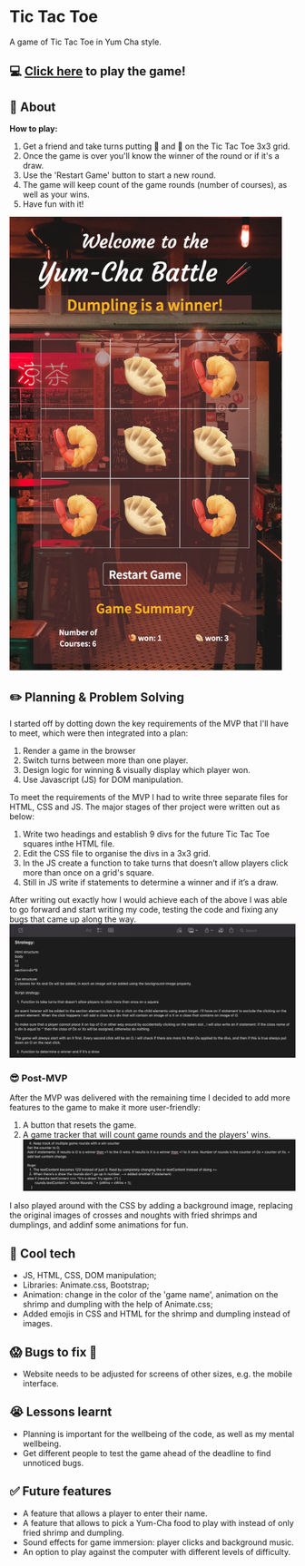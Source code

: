 # Tic Tac Toe
A game of Tic Tac Toe in Yum Cha style.
## :computer: [Click here](https://yablony.github.io/tic_tac_toe/) to play the game!
## :page_facing_up: About
**How to play:**
1. Get a friend and take turns putting :fried_shrimp: and :dumpling: on the Tic Tac Toe 3x3 grid.
2. Once the game is over you'll know the winner of the round or if it's a draw.
3. Use the 'Restart Game' button to start a new round.
4. The game will keep count of the game rounds (number of courses), as well as your wins.
5. Have fun with it!  
<img src="./resources/screenshot3.png" alt="picture of the game interface" width="auto" height="800px">

## :pencil2: Planning & Problem Solving
I started off by dotting down the key requirements of the MVP that I'll have to meet, which were then integrated into a plan:
1. Render a game in the browser
2. Switch turns between more than one player.
3. Design logic for winning & visually display which player won.
4. Use Javascript (JS) for DOM manipulation.

To meet the requirements of the MVP I had to write three separate files for HTML, CSS and JS. The major stages of ther project were written out as below:
1. Write two headings and establish 9 divs for the future Tic Tac Toe squares inthe HTML file.
2. Edit the CSS file to organise the divs in a 3x3 grid.
3. In the JS create a function to take turns that doesn’t allow players click more than once on a grid's square.
4. Still in JS write if statements to determine a winner and if it’s a draw.

After writing out exactly how I would achieve each of the above I was able to go forward and start writing my code, testing the code and fixing any bugs that came up along the way.
![picture of notes with code startegy](./resources/screenshot1.png)

### :sunglasses: Post-MVP
After the MVP was delivered with the remaining time I decided to add more features to the game to make it more user-friendly: 
1. A button that resets the game.
2. A game tracker that will count game rounds and the players' wins. 
![picture of notes with code startegy](./resources/screenshot2.png)

I also played around with the CSS by adding a background image, replacing the original images of crosses and noughts with fried shrimps and dumplings, and addinf some animations for fun.

## :rocket: Cool tech
- JS, HTML, CSS, DOM manipulation;
- Libraries: Animate.css, Bootstrap;
- Animation: change in the color of the 'game name', animation on the shrimp and dumpling with the help of Animate.css;
- Added emojis in CSS and HTML for the shrimp and dumpling instead of images.

## :scream: Bugs to fix :poop:
- Website needs to be adjusted for screens of other sizes, e.g. the mobile interface.

## :sob: Lessons learnt
- Planning is important for the wellbeing of the code, as well as my mental wellbeing.
- Get different people to test the game ahead of the deadline to find unnoticed bugs.

## :white_check_mark: Future features
- A feature that allows a player to enter their name.
- A feature that allows to pick a Yum-Cha food to play with instead of only fried shrimp and dumpling.
- Sound effects for game immersion: player clicks and background music.
- An option to play against the computer with different levels of difficulty.
